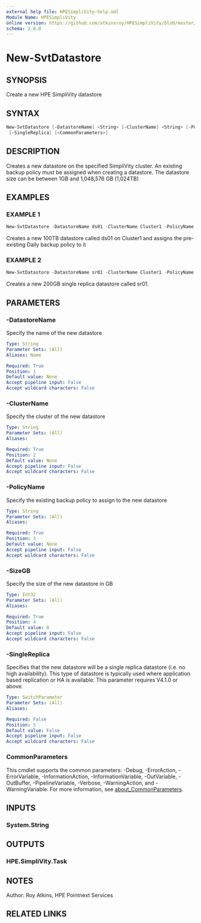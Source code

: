 ```yaml
---
external help file: HPESimpliVity-help.xml
Module Name: HPESimpliVity
online version: https://github.com/atkinsroy/HPESimpliVity/blob/master/docs/Get-SvtDatastoreComputeNode.md
schema: 2.0.0
---
```


# New-SvtDatastore

## SYNOPSIS

Create a new HPE SimpliVity datastore

## SYNTAX

```PowerShell
New-SvtDatastore [-DatastoreName] <String> [-ClusterName] <String> [-PolicyName] <String> [-SizeGB] <Int32>
 [-SingleReplica] [<CommonParameters>]
```

## DESCRIPTION

Creates a new datastore on the specified SimpliVity cluster. An existing backup policy must be assigned when creating a datastore. The datastore size can be between 1GB and 1,048,576 GB (1,024TB)

## EXAMPLES

### EXAMPLE 1

```PowerShell
New-SvtDatastore -DatastoreName ds01 -ClusterName Cluster1 -PolicyName Daily -SizeGB 102400
```

Creates a new 100TB datastore called ds01 on Cluster1 and assigns the pre-existing Daily backup policy to it

### EXAMPLE 2

```PowerShell
New-SvtDatastore -DatastoreName sr01 -ClusterName Cluster1 -PolicyName Daily -SizeGB 200 -SingleReplica
```

Creates a new 200GB single replica datastore called sr01.

## PARAMETERS

### -DatastoreName

Specify the name of the new datastore

```yaml
Type: String
Parameter Sets: (All)
Aliases: Name

Required: True
Position: 1
Default value: None
Accept pipeline input: False
Accept wildcard characters: False
```

### -ClusterName

Specify the cluster of the new datastore

```yaml
Type: String
Parameter Sets: (All)
Aliases:

Required: True
Position: 2
Default value: None
Accept pipeline input: False
Accept wildcard characters: False
```

### -PolicyName

Specify the existing backup policy to assign to the new datastore

```yaml
Type: String
Parameter Sets: (All)
Aliases:

Required: True
Position: 3
Default value: None
Accept pipeline input: False
Accept wildcard characters: False
```

### -SizeGB

Specify the size of the new datastore in GB

```yaml
Type: Int32
Parameter Sets: (All)
Aliases:

Required: True
Position: 4
Default value: 0
Accept pipeline input: False
Accept wildcard characters: False
```

### -SingleReplica

Specifies that the new datastore will be a single replica datastore (i.e. no high availability). This type of datastore is typically used where application based replication or HA is available. This parameter requires V4.1.0 or above.

```yaml
Type: SwitchParameter
Parameter Sets: (All)
Aliases:

Required: False
Position: 5
Default value: False
Accept pipeline input: False
Accept wildcard characters: False
```

### CommonParameters

This cmdlet supports the common parameters: -Debug, -ErrorAction, -ErrorVariable, -InformationAction, -InformationVariable, -OutVariable, -OutBuffer, -PipelineVariable, -Verbose, -WarningAction, and -WarningVariable. For more information, see [about_CommonParameters](http://go.microsoft.com/fwlink/?LinkID=113216).

## INPUTS

### System.String

## OUTPUTS

### HPE.SimpliVity.Task

## NOTES

Author: Roy Atkins, HPE Pointnext Services

## RELATED LINKS
